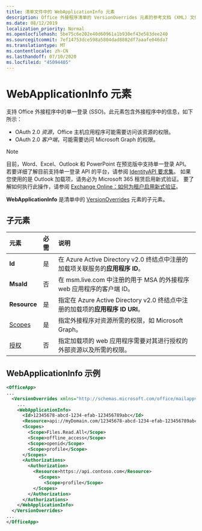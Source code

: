 ```yaml
---
title: 清单文件中的 WebApplicationInfo 元素
description: Office 外接程序清单的 VersionOverrides 元素的参考文档 (XML) 文件。
ms.date: 08/12/2019
localization_priority: Normal
ms.openlocfilehash: 5be75c6e202e40d60961a1b930ef43e583dee240
ms.sourcegitcommit: 7ef14753dce598a5804dad8802df7aaafe046da7
ms.translationtype: MT
ms.contentlocale: zh-CN
ms.lasthandoff: 07/10/2020
ms.locfileid: "45094405"
---
```

# <a name="webapplicationinfo-element"></a>WebApplicationInfo 元素

支持 Office 外接程序中的单一登录 (SSO)。此元素包含外接程序中的信息，如下所示：

- OAuth 2.0 *资源*，Office 主机应用程序可能需要访问该资源的权限。
- OAuth 2.0 *客户端*，可能需要访问 Microsoft Graph 的权限。

> [!NOTE]
> 目前，Word、Excel、Outlook 和 PowerPoint 在预览版中支持单一登录 API。 若要详细了解目前支持单一登录 API 的平台，请参阅 [IdentityAPI 要求集](../requirement-sets/identity-api-requirement-sets.md)。 如果您使用的是 Outlook 加载项，请务必为 Microsoft 365 租赁启用新式验证。 要了解如何执行此操作，请参阅 [Exchange Online：如何为租户启用新式验证](https://social.technet.microsoft.com/wiki/contents/articles/32711.exchange-online-how-to-enable-your-tenant-for-modern-authentication.aspx)。

**WebApplicationInfo** 是清单中的 [VersionOverrides](versionoverrides.md) 元素的子元素。  

## <a name="child-elements"></a>子元素

|  元素 |  必需  |  说明  |
|:-----|:-----|:-----|
|  **Id**    |  是   |  在 Azure Active Directory v2.0 终结点中注册的加载项关联服务的**应用程序 ID**。|
|  **MsaId**    |  否   |  在 msm.live.com 中注册的用于 MSA 的外接程序 web 应用程序的客户端 ID。|
|  **Resource**  |  是   |  指定在 Azure Active Directory v2.0 终结点中注册的加载项的**应用程序 ID URI**。|
|  [Scopes](scopes.md)                |  是  |  指定外接程序对资源所需的权限，如 Microsoft Graph。  |
|  [授权](authorizations.md)  |  否   | 指定加载项的 web 应用程序需要对其进行授权的外部资源以及所需的权限。|

## <a name="webapplicationinfo-example"></a>WebApplicationInfo 示例

```xml
<OfficeApp>
...
  <VersionOverrides xmlns="http://schemas.microsoft.com/office/mailappversionoverrides" xsi:type="VersionOverridesV1_0">
    ...
    <WebApplicationInfo>
      <Id>12345678-abcd-1234-efab-123456789abc</Id>
      <Resource>api://myDomain.com/12345678-abcd-1234-efab-123456789abc</Resource>
      <Scopes>
        <Scope>Files.Read.All</Scope>
        <Scope>offline_access</Scope>
        <Scope>openid</Scope>
        <Scope>profile</Scope>
      </Scopes>
      <Authorizations>
        <Authorization>
          <Resource>https://api.contoso.com</Resource>
            <Scopes>
              <Scope>profile</Scope>
          </Scopes>
        </Authorization>
      </Authorizations>
    </WebApplicationInfo>
  </VersionOverrides>
...
</OfficeApp>
```
